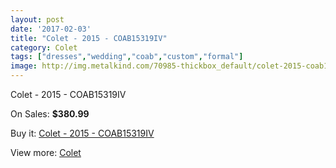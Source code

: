 ```yaml
---
layout: post
date: '2017-02-03'
title: "Colet - 2015 - COAB15319IV"
category: Colet
tags: ["dresses","wedding","coab","custom","formal"]
image: http://img.metalkind.com/70985-thickbox_default/colet-2015-coab15319iv.jpg
---
```

Colet - 2015 - COAB15319IV

On Sales: **$380.99**
<a href="https://www.metalkind.com/en/colet/17710-colet-2015-coab15319iv.html"><amp-img layout="responsive" width="600" height="600" src="//img.metalkind.com/70985-thickbox_default/colet-2015-coab15319iv.jpg" alt="Colet - 2015 - COAB15319IV 0" /></a>

Buy it: [Colet - 2015 - COAB15319IV](https://www.metalkind.com/en/colet/17710-colet-2015-coab15319iv.html "Colet - 2015 - COAB15319IV")

View more: [Colet](https://www.metalkind.com/en/131-colet "Colet")